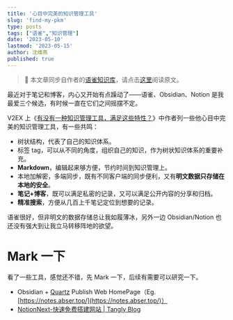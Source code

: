 ```yaml
---
title: '心目中完美的知识管理工具'
slug: 'find-my-pkm'
type: posts
tags: ["语雀","知识管理"]
date: '2023-05-10'
lastmod: '2023-05-15'
author: 沈维燕
published: true
---
```


> 📢 本文章同步自作者的[语雀知识库](https://www.yuque.com/shenweiyan/)，请点击[这里](https://www.yuque.com/shenweiyan/mind/find-my-pkm)阅读原文。

最近对于笔记和博客，内心又开始有点躁动了——语雀、Obsidian、Notion 是我最爱三个候选，有时候一直在它们之间摇摆不定。

V2EX 上《[有没有一种知识管理工具，满足这些特性？](https://www.v2ex.com/t/721418)》中作者列一些他心目中完美的知识管理工具，有一些共鸣：

- 树状结构，代表了自己的知识体系。
- 标签 tag，可以从不同的角度，组织自己的知识，作为树状知识体系的重要补充。
- **Markdown**，编辑起来够方便，节约时间到知识管理上。
- 本地加解密，多端同步，既有不同客户端的同步便利，又有**明文数据只存储在本地的安全**。
- **笔记+博客**，既可以满足私密的记录，又可以满足公开内容的分享和归档。
- **精准搜索**，方便从几百上千笔记定位到想要的记录。

语雀很好，但非明文的数据存储总让我如履薄冰，另外一边 Obsidian/Notion 也还没有强大到让我立马转移阵地的欲望。

# Mark 一下

看了一些工具，感觉还不错，先 Mark 一下，后续有需要可以研究一下。

- Obsidian + [Quartz](https://github.com/abserari/quartz) Publish Web HomePage（Eg. [https://notes.abser.top/](https://notes.abser.top/)）
- [NotionNext-快速免费搭建网站 | Tangly Blog](https://tangly1024.com/article/notion-next)
